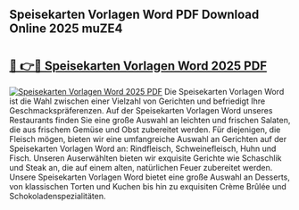 ## Speisekarten Vorlagen Word PDF Download Online 2025 muZE4

# <h2><a href="http://gc8m6l.nevu.top/?p=Speisekarten+Vorlagen+Word">🔗 👉🔴 Speisekarten Vorlagen Word 2025 PDF</a></h2>

[![Speisekarten Vorlagen Word 2025 PDF](https://i.imgur.com/dBaPXMq.png)](http://gc8m6l.nevu.top/?p=Speisekarten+Vorlagen+Word)
Die Speisekarten Vorlagen Word ist die Wahl zwischen einer Vielzahl von Gerichten und befriedigt Ihre Geschmackspräferenzen. Auf der Speisekarten Vorlagen Word unseres Restaurants finden Sie eine große Auswahl an leichten und frischen Salaten, die aus frischem Gemüse und Obst zubereitet werden. Für diejenigen, die Fleisch mögen, bieten wir eine umfangreiche Auswahl an Gerichten auf der Speisekarten Vorlagen Word an: Rindfleisch, Schweinefleisch, Huhn und Fisch. Unseren Auserwählten bieten wir exquisite Gerichte wie Schaschlik und Steak an, die auf einem alten, natürlichen Feuer zubereitet werden. Unsere Speisekarten Vorlagen Word bietet eine große Auswahl an Desserts, von klassischen Torten und Kuchen bis hin zu exquisiten Crème Brûlée und Schokoladenspezialitäten.
